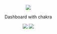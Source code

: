 <p align="center">
  <img src="https://user-images.githubusercontent.com/61331457/131353673-14da75f3-34bf-4701-8ae9-47f350e4ee0b.png">
</p>
<p align="center">
  Dashboard with chakra
</p>


<p align="center">
  <img src="https://user-images.githubusercontent.com/61331457/131354326-c9ef6f2b-c90d-465d-a33e-786bf8db285c.png">
  <img src="https://user-images.githubusercontent.com/61331457/131357845-75903467-404d-4efd-a74a-825aa9e771e9.png">
</p>



